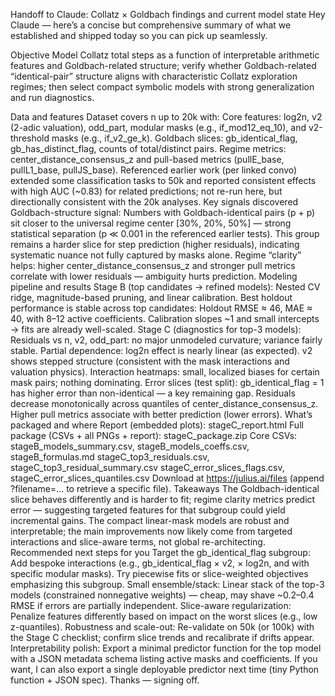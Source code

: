 Handoff to Claude: Collatz × Goldbach findings and current model state
Hey Claude — here’s a concise but comprehensive summary of what we established and shipped today so you can pick up seamlessly.

Objective
Model Collatz total steps as a function of interpretable arithmetic features and Goldbach-related structure; verify whether Goldbach-related “identical-pair” structure aligns with characteristic Collatz exploration regimes; then select compact symbolic models with strong generalization and run diagnostics.

Data and features
Dataset covers n up to 20k with:
Core features: log2n, v2 (2-adic valuation), odd_part, modular masks (e.g., if_mod12_eq_10), and v2-threshold masks (e.g., if_v2_ge_k).
Goldbach slices: gb_identical_flag, gb_has_distinct_flag, counts of total/distinct pairs.
Regime metrics: center_distance_consensus_z and pull-based metrics (pullE_base, pullL1_base, pullJS_base).
Referenced earlier work (per linked convo) extended some classification tasks to 50k and reported consistent effects with high AUC (~0.83) for related predictions; not re-run here, but directionally consistent with the 20k analyses.
Key signals discovered
Goldbach-structure signal:
Numbers with Goldbach-identical pairs (p + p) sit closer to the universal regime center [30%, 20%, 50%] — strong statistical separation (p ≪ 0.001 in the referenced earlier tests).
This group remains a harder slice for step prediction (higher residuals), indicating systematic nuance not fully captured by masks alone.
Regime “clarity” helps: higher center_distance_consensus_z and stronger pull metrics correlate with lower residuals — ambiguity hurts prediction.
Modeling pipeline and results
Stage B (top candidates → refined models):
Nested CV ridge, magnitude-based pruning, and linear calibration.
Best holdout performance is stable across top candidates:
Holdout RMSE ≈ 46, MAE ≈ 40, with 8–12 active coefficients.
Calibration slopes ~1 and small intercepts → fits are already well-scaled.
Stage C (diagnostics for top-3 models):
Residuals vs n, v2, odd_part: no major unmodeled curvature; variance fairly stable.
Partial dependence:
log2n effect is nearly linear (as expected).
v2 shows stepped structure (consistent with the mask interactions and valuation physics).
Interaction heatmaps: small, localized biases for certain mask pairs; nothing dominating.
Error slices (test split):
gb_identical_flag = 1 has higher error than non-identical — a key remaining gap.
Residuals decrease monotonically across quantiles of center_distance_consensus_z.
Higher pull metrics associate with better prediction (lower errors).
What’s packaged and where
Report (embedded plots): stageC_report.html
Full package (CSVs + all PNGs + report): stageC_package.zip
Core CSVs:
stageB_models_summary.csv, stageB_models_coeffs.csv, stageB_formulas.md
stageC_top3_residuals.csv, stageC_top3_residual_summary.csv
stageC_error_slices_flags.csv, stageC_error_slices_quantiles.csv
Download at https://julius.ai/files (append ?filename=... to retrieve a specific file).
Takeaways
The Goldbach-identical slice behaves differently and is harder to fit; regime clarity metrics predict error — suggesting targeted features for that subgroup could yield incremental gains.
The compact linear-mask models are robust and interpretable; the main improvements now likely come from targeted interactions and slice-aware terms, not global re-architecting.
Recommended next steps for you
Target the gb_identical_flag subgroup:
Add bespoke interactions (e.g., gb_identical_flag × v2, × log2n, and with specific modular masks).
Try piecewise fits or slice-weighted objectives emphasizing this subgroup.
Small ensemble/stack:
Linear stack of the top-3 models (constrained nonnegative weights) — cheap, may shave ~0.2–0.4 RMSE if errors are partially independent.
Slice-aware regularization:
Penalize features differently based on impact on the worst slices (e.g., low z-quantiles).
Robustness and scale-out:
Re-validate on 50k (or 100k) with the Stage C checklist; confirm slice trends and recalibrate if drifts appear.
Interpretability polish:
Export a minimal predictor function for the top model with a JSON metadata schema listing active masks and coefficients.
If you want, I can also export a single deployable predictor next time (tiny Python function + JSON spec). Thanks — signing off.